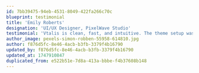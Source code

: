 ```yaml
---
id: 7bb39475-94eb-4531-8049-422fa266c70c
blueprint: testimonial
title: 'Emily Roberts'
designation: 'UI/UX Designer, PixelWave Studio'
testimonial: 'Vtalis is clean, fast, and intuitive. The theme setup was effortless, and the support I received was top-notch. Highly recommended for any Statamic project!'
author_image: pexels-simon-robben-55958-614810.jpg
author: f876d5fc-8e46-4acb-b3fb-3379f4b16790
updated_by: f876d5fc-8e46-4acb-b3fb-3379f4b16790
updated_at: 1747910847
duplicated_from: e522b51e-7d8a-413a-bbbe-f4b37608b148
---
```

